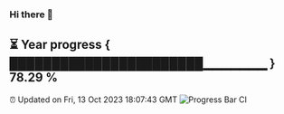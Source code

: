 ### Hi there 👋
⏳ Year progress { ███████████████████████▁▁▁▁▁▁▁ } 78.29 %
---
⏰ Updated on Fri, 13 Oct 2023 18:07:43 GMT
![Progress Bar CI](https://github.com/Moyi321/Moyi321/workflows/Progress%20Bar%20CI/badge.svg)
